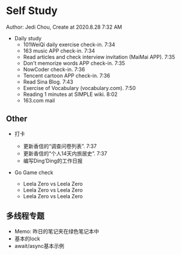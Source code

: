 # Self Study

Author: Jedi Chou, Create at 2020.8.28 7:32 AM

* Daily study
  * 101WeiQi daily exercise check-in. 7:34
  * 163 music APP check-in. 7:34
  * Read articles and check interview invitation (MaiMai APP). 7:35
  * Don't memorize words APP check-in. 7:35
  * NowCoder check-in. 7:36
  * Tencent cartoon APP check-in. 7:36
  * Read Sina Blog. 7:43
  * Exercise of Vocabulary (vocabulary.com). 7:50
  * Reading 1 minutes at SIMPLE wiki. 8:02
  * 163.com mail

## Other

* 打卡
  * 更新香信的“调查问卷列表”. 7:37
  * 更新香信的“个人14天内旅居史”. 7:37
  * 编写Ding’Ding的工作日报

* Go Game check
  * Leela Zero vs Leela Zero
  * Leela Zero vs Leela Zero
  * Leela Zero vs Leela Zero

## 多线程专题

* Memo: 昨日的笔记夹在绿色笔记本中
* 基本的lock
* await/async基本示例
